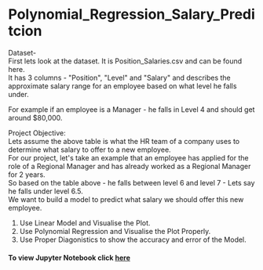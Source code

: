 # Polynomial_Regression_Salary_Preditcion   
Dataset-     
First lets look at the dataset. It is Position_Salaries.csv and can be found here.    
It has 3 columns - "Position", "Level" and "Salary" and describes the approximate salary range for an employee based on what level he falls under.         

For example if an employee is a Manager - he falls in Level 4 and should get around $80,000.    

Project Objective:       
Lets assume the above table is what the HR team of a company uses to determine what salary to offer to a new employee.     
For our project, let's take an example that an employee has applied for the role of a Regional Manager and has already worked as a Regional Manager for 2 years.     
So based on the table above - he falls between level 6 and level 7 - Lets say he falls under level 6.5.    
We want to build a model to predict what salary we should offer this new employee.             
   

1. Use Linear Model and Visualise the Plot.               
2. Use Polynomial Regression and Visualise the Plot Properly.    
3. Use Proper Diagonistics to show the accuracy and error of the Model.   

#### To view Jupyter Notebook click [here](https://github.com/sneha14sawant/Polynomial_Regression_Salary_Preditcion/blob/629a82279e97950e779e802f846f79d080028a1c/Code/Polynomial%20assignment--salary%20prediction-new.ipynb)
